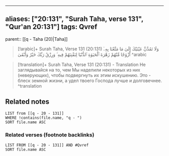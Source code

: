 
---
aliases: ["20:131", "Surah Taha, verse 131", "Qur'an 20:131"]
tags: Qvref
---

parent:: [[q - Taha (20)|Taha]]

> [!arabic]+ Surah Taha, Verse 131 (20:131)
> <span class="quran-arabic">وَلَا تَمُدَّنَّ عَيْنَيْكَ إِلَىٰ مَا مَتَّعْنَا بِهِۦٓ أَزْوَٰجًا مِّنْهُمْ زَهْرَةَ ٱلْحَيَوٰةِ ٱلدُّنْيَا لِنَفْتِنَهُمْ فِيهِ ۚ وَرِزْقُ رَبِّكَ خَيْرٌ وَأَبْقَىٰ</span>
^arabic

> [!translation]+ Surah Taha, Verse 131 (20:131) - Translation
> Не заглядывайся на то, чем Мы наделили некоторых из них (неверующих), чтобы подвергнуть их этим искушению. Это - блеск земной жизни, а удел твоего Господа лучше и долговечнее.
^translation



## Related notes
```dataview
LIST from [[q - 20 - 131]]
WHERE !contains(file.name, "q - ")
SORT file.name ASC
```

### Related verses (footnote backlinks)
```dataview
LIST FROM [[q - 20 - 131]] AND #Qvref
SORT file.name ASC
```

